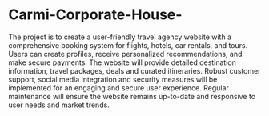 # Carmi-Corporate-House-
The project is to create a user-friendly travel agency website with a comprehensive booking system for flights, hotels, car rentals, and tours. Users can create profiles, receive personalized recommendations, and make secure payments. The website will provide detailed destination information, travel packages, deals and  curated itineraries. Robust customer support, social media integration and security measures will be implemented for an engaging and secure user experience. Regular maintenance will ensure the website remains up-to-date and responsive to user needs and market trends.
